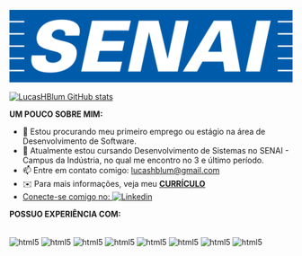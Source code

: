 ![logo](https://github.com/LucasHBlum/LucasHBlum/blob/main/senai.png)

[![LucasHBlum GitHub stats](https://github-readme-stats.vercel.app/api?username=LucasHBlum)](https://github.com/LucasHBlum/github-readme-stats)

**UM POUCO SOBRE MIM:**

- 🔭 Estou procurando meu primeiro emprego ou estágio na área de Desenvolvimento de Software.
- 🌱 Atualmente estou cursando Desenvolvimento de Sistemas no SENAI - Campus da Indústria, no qual me encontro no 3 e último período.
- 📫 Entre em contato comigo: lucashblum@gmail.com
- ✉️ Para mais informações, veja meu <a href="https://github.com/LucasHBlum/LucasHBlum/blob/main/curriculo.lucas" class="nav-link"> **CURRÍCULO**
- Conecte-se comigo no:
                       [![Linkedin](https://img.shields.io/badge/LinkedIn-0077B5?style=for-the-badge&logo=linkedin&logoColor=white)](https://www.linkedin.com/in/lucas-henrique-blum-04ab3631b/)

**POSSUO EXPERIÊNCIA COM:**
<div style ="display: inline_block"><br/>

 <img align="center" alt="html5" src="https://img.shields.io/badge/Microsoft_PowerPoint-B7472A?style=for-the-badge&logo=microsoft-powerpoint&logoColor=white" />

 <img align="center" alt="html5" src="https://img.shields.io/badge/Microsoft_Excel-217346?style=for-the-badge&logo=microsoft-excel&logoColor=white" />

 <img align="center" alt="html5" src="https://img.shields.io/badge/Canva-%2300C4CC.svg?&style=for-the-badge&logo=Canva&logoColor=white" />

 <img align="center" alt="html5" src="https://img.shields.io/badge/C%23-239120?style=for-the-badge&logo=c-sharp&logoColor=white" />
  
 <img align="center" alt="html5" src="https://img.shields.io/badge/C-00599C?style=for-the-badge&logo=c&logoColor=white" />
   
 <img align="center" alt="html5" src="https://img.shields.io/badge/C%2B%2B-00599C?style=for-the-badge&logo=c%2B%2B&logoColor=white" />

 <img align="center" alt="html5" src="https://img.shields.io/badge/MySQL-00000F?style=for-the-badge&logo=mysql&logoColor=white" />

 <img align="center" alt="html5" src="https://img.shields.io/badge/Python-3776AB?style=for-the-badge&logo=python&logoColor=white" />



 
